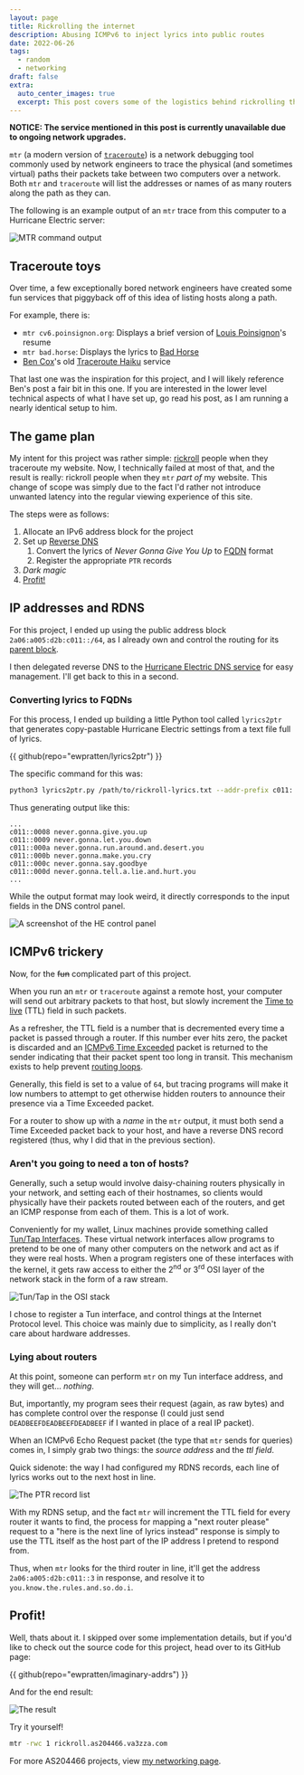 ```yaml
---
layout: page
title: Rickrolling the internet
description: Abusing ICMPv6 to inject lyrics into public routes
date: 2022-06-26
tags:
  - random
  - networking
draft: false
extra:
  auto_center_images: true
  excerpt: This post covers some of the logistics behind rickrolling the internet with some clever routing tricks.
---
```


**NOTICE: The service mentioned in this post is currently unavailable due to ongoing network upgrades.**

`mtr` (a modern version of [`traceroute`](https://en.wikipedia.org/wiki/Traceroute)) is a network debugging tool commonly used by network engineers to trace the physical (and sometimes virtual) paths their packets take between two computers over a network. Both `mtr` and `traceroute` will list the addresses or names of as many routers along the path as they can.

The following is an example output of an `mtr` trace from this computer to a Hurricane Electric server:

![MTR command output](/images/posts/rickroll-ipv6/he-mtr.png)

## Traceroute toys

Over time, a few exceptionally bored network engineers have created some fun services that piggyback off of this idea of listing hosts along a path.

For example, there is:

- `mtr cv6.poinsignon.org`: Displays a brief version of [Louis Poinsignon](https://www.mygb.eu/)'s resume
- `mtr bad.horse`: Displays the lyrics to [Bad Horse](https://www.youtube.com/watch?v=rN2U5wkhRWc)
- [Ben Cox](https://benjojo.co.uk)'s old [Traceroute Haiku](https://blog.benjojo.co.uk/post/traceroute-haikus) service

That last one was the inspiration for this project, and I will likely reference Ben's post a fair bit in this one. If you are interested in the lower level technical aspects of what I have set up, go read his post, as I am running a nearly identical setup to him.

## The game plan

My intent for this project was rather simple: [rickroll](https://www.youtube.com/watch?v=dQw4w9WgXcQ) people when they traceroute my website. Now, I technically failed at most of that, and the result is really: rickroll people when they `mtr` *part of* my website. This change of scope was simply due to the fact I'd rather not introduce unwanted latency into the regular viewing experience of this site.

The steps were as follows:

1) Allocate an IPv6 address block for the project
2) Set up [Reverse DNS](https://en.wikipedia.org/wiki/Reverse_DNS_lookup) 
   1) Convert the lyrics of *Never Gonna Give You Up* to [FQDN](https://en.wikipedia.org/wiki/Fully_qualified_domain_name) format
   2) Register the appropriate `PTR` records
3) *Dark magic*
4) [Profit!](https://knowyourmeme.com/memes/profit)

## IP addresses and RDNS

For this project, I ended up using the public address block `2a06:a005:d2b:c011::/64`, as I already own and control the routing for its [parent block](https://bgp.tools/prefix/2a06:a005:d2b::/48).

I then delegated reverse DNS to the [Hurricane Electric DNS service](https://dns.he.net/) for easy management. I'll get back to this in a second.

### Converting lyrics to FQDNs

For this process, I ended up building a little Python tool called `lyrics2ptr` that generates copy-pastable Hurricane Electric settings from a text file full of lyrics.

{{ github(repo="ewpratten/lyrics2ptr") }}
<br>

The specific command for this was:

```sh
python3 lyrics2ptr.py /path/to/rickroll-lyrics.txt --addr-prefix c011::
```

Thus generating output like this:

```text
...
c011::0008 never.gonna.give.you.up
c011::0009 never.gonna.let.you.down
c011::000a never.gonna.run.around.and.desert.you
c011::000b never.gonna.make.you.cry
c011::000c never.gonna.say.goodbye
c011::000d never.gonna.tell.a.lie.and.hurt.you
...
```

While the output format may look weird, it directly corresponds to the input fields in the DNS control panel.

![A screenshot of the HE control panel](/images/posts/rickroll-ipv6/he-dns-fields.png)

## ICMPv6 trickery

Now, for the ~~fun~~ complicated part of this project.

When you run an `mtr` or `traceroute` against a remote host, your computer will send out arbitrary packets to that host, but slowly increment the [Time to live](https://en.wikipedia.org/wiki/Time_to_live) (TTL) field in such packets. 

As a refresher, the TTL field is a number that is decremented every time a packet is passed through a router. If this number ever hits zero, the packet is discarded and an [ICMPv6 Time Exceeded](https://en.wikipedia.org/wiki/Internet_Control_Message_Protocol#Time_exceeded) packet is returned to the sender indicating that their packet spent too long in transit. This mechanism exists to help prevent [routing loops](https://en.wikipedia.org/wiki/Routing_loop). 

Generally, this field is set to a value of `64`, but tracing programs will make it low numbers to attempt to get otherwise hidden routers to announce their presence via a Time Exceeded packet.

For a router to show up with a *name* in the `mtr` output, it must both send a Time Exceeded packet back to your host, and have a reverse DNS record registered (thus, why I did that in the previous section).

### Aren't you going to need a ton of hosts?

Generally, such a setup would involve daisy-chaining routers physically in your network, and setting each of their hostnames, so clients would physically have their packets routed between each of the routers, and get an ICMP response from each of them. This is a lot of work.

Conveniently for my wallet, Linux machines provide something called [Tun/Tap Interfaces](https://en.wikipedia.org/wiki/TUN/TAP). These virtual network interfaces allow programs to pretend to be one of many other computers on the network and act as if they were real hosts. When a program registers one of these interfaces with the kernel, it gets raw access to either the 2<sup>nd</sup> or 3<sup>rd</sup> OSI layer of the network stack in the form of a raw stream.

![Tun/Tap in the OSI stack](https://upload.wikimedia.org/wikipedia/commons/thumb/a/af/Tun-tap-osilayers-diagram.png/400px-Tun-tap-osilayers-diagram.png)

I chose to register a Tun interface, and control things at the Internet Protocol level. This choice was mainly due to simplicity, as I really don't care about hardware addresses.

### Lying about routers

At this point, someone can perform `mtr` on my Tun interface address, and they will get... *nothing*. 

But, importantly, my program sees their request (again, as raw bytes) and has complete control over the response (I could just send `DEADBEEFDEADBEEFDEADBEEF` if I wanted in place of a real IP packet).

When an ICMPv6 Echo Request packet (the type that `mtr` sends for queries) comes in, I simply grab two things: the *source address* and the *ttl field*.

Quick sidenote: the way I had configured my RDNS records, each line of lyrics works out to the next host in line. 

![The PTR record list](/images/posts/rickroll-ipv6/ptr-records.png)

With my RDNS setup, and the fact `mtr` will increment the TTL field for every router it wants to find, the process for mapping a "next router please" request to a "here is the next line of lyrics instead" response is simply to use the TTL itself as the host part of the IP address I pretend to respond from.

Thus, when `mtr` looks for the third router in line, it'll get the address `2a06:a005:d2b:c011::3` in response, and resolve it to `you.know.the.rules.and.so.do.i`.

## Profit!

Well, thats about it. I skipped over some implementation details, but if you'd like to check out the source code for this project, head over to its GitHub page:

{{ github(repo="ewpratten/imaginary-addrs") }}
<br>

And for the end result:

![The result](/images/posts/rickroll-ipv6/result.png)

Try it yourself!

```sh
mtr -rwc 1 rickroll.as204466.va3zza.com
```

For more AS204466 projects, view [my networking page](/as204466).
